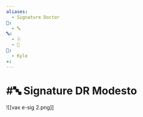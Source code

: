 ```yaml
---
aliases:
  - Signature Doctor
📁:
  - 🔤
🔤:
  - 🩺
  - 👤
👤:
  - Kyle
✳️:
---
```

# #🔤 Signature DR Modesto

![[vax e-sig 2.png]]